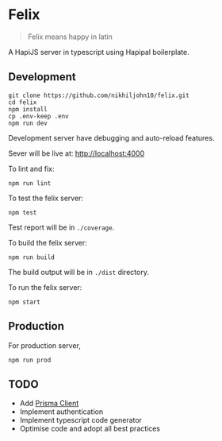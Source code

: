 # Felix

> Felix means happy in latin

A HapiJS server in typescript using Hapipal boilerplate.

## Development

```
git clone https://github.com/nikhiljohn10/felix.git
cd felix
npm install
cp .env-keep .env
npm run dev
```

Development server have debugging and auto-reload features.

Sever will be live at: [http://localhost:4000](http://localhost:4000)

To lint and fix:
```
npm run lint
```

To test the felix server:
```
npm test
```
Test report will be in `./coverage`.

To build the felix server:
```
npm run build
```
The build output will be in `./dist` directory.

To run the felix server:
```
npm start
```

## Production

For production server,
```
npm run prod
```

## TODO

 - Add [Prisma Client](https://www.prisma.io/)
 - Implement authentication
 - Implement typescript code generator
 - Optimise code and adopt all best practices
